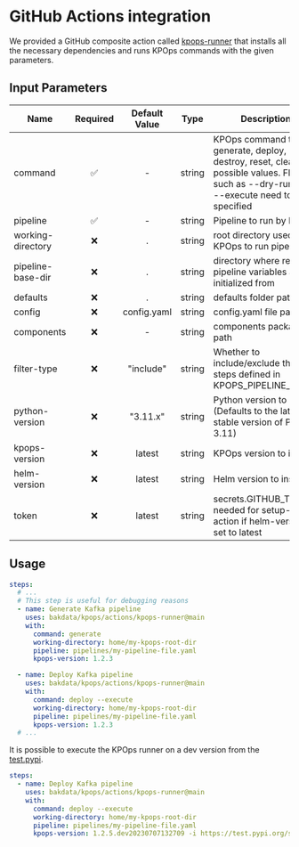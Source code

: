 # GitHub Actions integration
We provided a GitHub composite action called
[kpops-runner](https://github.com/bakdata/kpops/tree/main/actions/kpops-runner/action.yaml)
that installs all the necessary dependencies and runs KPOps commands with the given parameters.

## Input Parameters

| Name              | Required | Default Value |  Type  | Description                                                                                                                                   |
|-------------------|:--------:|:-------------:|:------:|-----------------------------------------------------------------------------------------------------------------------------------------------|
| command           |    ✅     |       -       | string | KPOps command to run. generate, deploy, destroy, reset, clean are possible values. Flags such as --dry-run and --execute need to be specified |
| pipeline          |    ✅     |       -       | string | Pipeline to run by KPOps                                                                                                                      |
| working-directory |    ❌     |       .       | string | root directory used by KPOps to run pipelines                                                                                                 |
| pipeline-base-dir |    ❌     |       .       | string | directory where relative pipeline variables are initialized from                                                                              |
| defaults          |    ❌     |       .       | string | defaults folder path                                                                                                                          |
| config            |    ❌     |  config.yaml  | string | config.yaml file path                                                                                                                         |
| components        |    ❌     |       -       | string | components package path                                                                                                                       |
| filter-type       |    ❌     |   "include"   | string | Whether to include/exclude the steps defined in KPOPS_PIPELINE_STEPS                                                                          |
| python-version    |    ❌     |   "3.11.x"    | string | Python version to install (Defaults to the latest stable version of Python 3.11)                                                              |
| kpops-version     |    ❌     |    latest     | string | KPOps version to install                                                                                                                      |
| helm-version      |    ❌     |    latest     | string | Helm version to install                                                                                                                       |
| token             |    ❌     |    latest     | string | secrets.GITHUB_TOKEN, needed for setup-helm action if helm-version is set to latest                                                           |

## Usage

```yaml
steps:
  # ...
  # This step is useful for debugging reasons
  - name: Generate Kafka pipeline
    uses: bakdata/kpops/actions/kpops-runner@main
    with:
      command: generate
      working-directory: home/my-kpops-root-dir
      pipeline: pipelines/my-pipeline-file.yaml
      kpops-version: 1.2.3

  - name: Deploy Kafka pipeline
    uses: bakdata/kpops/actions/kpops-runner@main
    with:
      command: deploy --execute
      working-directory: home/my-kpops-root-dir
      pipeline: pipelines/my-pipeline-file.yaml
      kpops-version: 1.2.3
  # ...
```

It is possible to execute the KPOps runner on
a dev version from the [test.pypi](https://test.pypi.org/project/kpops/#history).

```yaml
steps:
  - name: Deploy Kafka pipeline
    uses: bakdata/kpops/actions/kpops-runner@main
    with:
      command: deploy --execute
      working-directory: home/my-kpops-root-dir
      pipeline: pipelines/my-pipeline-file.yaml
      kpops-version: 1.2.5.dev20230707132709 -i https://test.pypi.org/simple/ --extra-index-url https://pypi.org/simple/
```
